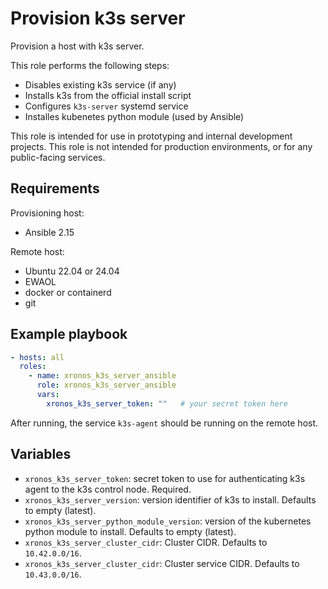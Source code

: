 # Provision k3s server

Provision a host with k3s server.

This role performs the following steps:

- Disables existing k3s service (if any)
- Installs k3s from the official install script
- Configures `k3s-server` systemd service
- Installes kubenetes python module (used by Ansible)

This role is intended for use in prototyping and internal development projects. This role is not intended for production environments, or for any public-facing services.

## Requirements

Provisioning host:

- Ansible 2.15

Remote host:

- Ubuntu 22.04 or 24.04
- EWAOL
- docker or containerd
- git

## Example playbook

```yaml
- hosts: all
  roles:
    - name: xronos_k3s_server_ansible
      role: xronos_k3s_server_ansible
      vars:
        xronos_k3s_server_token: ""   # your secret token here
```

After running, the service `k3s-agent` should be running on the remote host.

## Variables

- `xronos_k3s_server_token`: secret token to use for authenticating k3s agent to the k3s control node. Required.
- `xronos_k3s_server_version`: version identifier of k3s to install. Defaults to empty (latest).
- `xronos_k3s_server_python_module_version`: version of the kubernetes python module to install. Defaults to empty (latest).
- `xronos_k3s_server_cluster_cidr`: Cluster CIDR. Defaults to `10.42.0.0/16`.
- `xronos_k3s_server_cluster_cidr`: Cluster service CIDR. Defaults to `10.43.0.0/16`.
